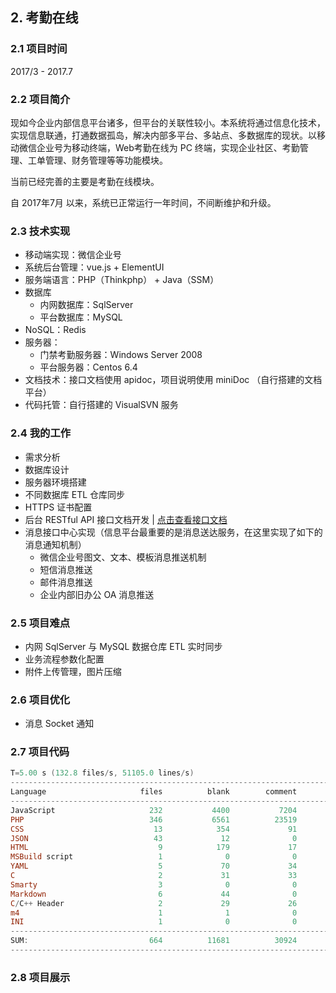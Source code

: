 ## 2. 考勤在线

### 2.1 项目时间

2017/3 - 2017.7

### 2.2 项目简介

现如今企业内部信息平台诸多，但平台的关联性较小。本系统将通过信息化技术，实现信息联通，打通数据孤岛，解决内部多平台、多站点、多数据库的现状。以移动微信企业号为移动终端，Web考勤在线为 PC 终端，实现企业社区、考勤管理、工单管理、财务管理等等功能模块。

当前已经完善的主要是考勤在线模块。

自 2017年7月 以来，系统已正常运行一年时间，不间断维护和升级。

### 2.3 技术实现

- 移动端实现：微信企业号
- 系统后台管理：vue.js + ElementUI
- 服务端语言：PHP（Thinkphp） + Java（SSM）
- 数据库
  - 内网数据库：SqlServer
  - 平台数据库：MySQL
- NoSQL：Redis
- 服务器：
  - 门禁考勤服务器：Windows Server 2008
  - 平台服务器：Centos 6.4
- 文档技术：接口文档使用 apidoc，项目说明使用 miniDoc （自行搭建的文档平台）
- 代码托管：自行搭建的 VisualSVN 服务

### 2.4 我的工作

- 需求分析
- 数据库设计
- 服务器环境搭建
- 不同数据库 ETL 仓库同步
- HTTPS 证书配置
- 后台 RESTful API 接口文档开发 | [点击查看接口文档](http://user.renrunkeji.com/apidoc/)
- 消息接口中心实现（信息平台最重要的是消息送达服务，在这里实现了如下的消息通知机制）
  - 微信企业号图文、文本、模板消息推送机制
  - 短信消息推送
  - 邮件消息推送
  - 企业内部旧办公 OA 消息推送

### 2.5 项目难点

- 内网 SqlServer 与 MySQL 数据仓库 ETL 实时同步
- 业务流程参数化配置
- 附件上传管理，图片压缩

### 2.6 项目优化

- 消息 Socket 通知

### 2.7 项目代码

```powershell
T=5.00 s (132.8 files/s, 51105.0 lines/s)
-------------------------------------------------------------------------------
Language                     files          blank        comment           code
-------------------------------------------------------------------------------
JavaScript                     232           4400           7204         142678
PHP                            346           6561          23519          55239
CSS                             13            354             91           7611
JSON                            43             12              0           4136
HTML                             9            179             17           2048
MSBuild script                   1              0              0            520
YAML                             5             70             34            193
C                                2             31             33            183
Smarty                           3              0              0            174
Markdown                         6             44              0             87
C/C++ Header                     2             29             26             41
m4                               1              1              0              6
INI                              1              0              0              4
-------------------------------------------------------------------------------
SUM:                           664          11681          30924         212920
-------------------------------------------------------------------------------
```

###  

### 2.8 项目展示